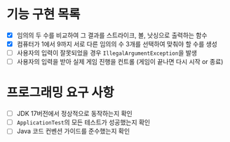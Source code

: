 # 기능 구현 목록

- [x] 임의의 두 수를 비교하여 그 결과를 스트라이크, 볼, 낫싱으로 출력하는 함수
- [x] 컴퓨터가 1에서 9까지 서로 다른 임의의 수 3개를 선택하여 맞춰야 할 수를 생성
- [ ] 사용자의 입력이 잘못되었을 경우 `IllegalArgumentException`을 발생
- [ ] 사용자의 입력을 받아 실제 게임 진행을 컨트롤 (게임이 끝나면 다시 시작 or 종료)

# 프로그래밍 요구 사항

- [ ] JDK 17버전에서 정상적으로 동작하는지 확인
- [ ] `ApplicationTest`의 모든 테스트가 성공했는지 확인
- [ ] Java 코드 컨벤션 가이드를 준수했는지 확인
